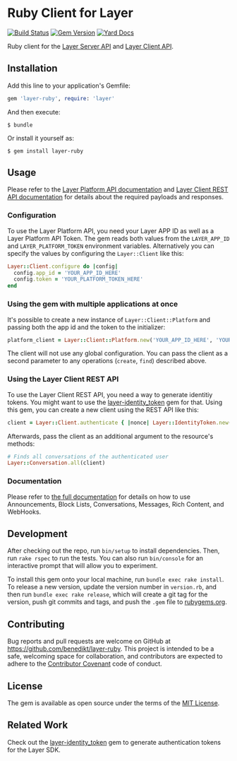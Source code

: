 # Ruby Client for Layer

[![Build Status](https://travis-ci.org/benedikt/layer-ruby.svg?branch=master)](https://travis-ci.org/benedikt/layer-ruby)
[![Gem Version](https://badge.fury.io/rb/layer-ruby.svg)](http://badge.fury.io/rb/layer-ruby)
[![Yard Docs](http://img.shields.io/badge/yard-docs-blue.svg)](http://rubydoc.info/gems/layer-ruby)

Ruby client for the [Layer Server API](https://docs.layer.com/reference/server_api/introduction) and [Layer Client API](https://docs.layer.com/reference/client_api/introduction).

## Installation

Add this line to your application's Gemfile:

```ruby
gem 'layer-ruby', require: 'layer'
```

And then execute:

    $ bundle

Or install it yourself as:

    $ gem install layer-ruby

## Usage

Please refer to the [Layer Platform API documentation](https://developer.layer.com/docs/platform) and [Layer Client REST API documentation](https://developer.layer.com/docs/client/rest) for details about the required payloads and responses.

### Configuration

To use the Layer Platform API, you need your Layer APP ID as well as a Layer Platform API Token. The gem reads both values from the `LAYER_APP_ID` and `LAYER_PLATFORM_TOKEN` environment variables. Alternatively you can specify the values by configuring the `Layer::Client` like this:

```ruby
Layer::Client.configure do |config|
  config.app_id = 'YOUR_APP_ID_HERE'
  config.token = 'YOUR_PLATFORM_TOKEN_HERE'
end
```

### Using the gem with multiple applications at once

It's possible to create a new instance of `Layer::Client::Platform` and passing both the app id and the token to the initializer:

```ruby
platform_client = Layer::Client::Platform.new('YOUR_APP_ID_HERE', 'YOUR_PLATFORM_TOKEN_HERE')
```

The client will not use any global configuration. You can pass the client as a second parameter to any operations (`create`, `find`) described above.

### Using the Layer Client REST API

To use the Layer Client REST API, you need a way to generate identitiy tokens. You might want to use the [layer-identity_token](https://github.com/dreimannzelt/layer-identity_token) gem for that. Using this gem, you can create a new client using the REST API like this:

```ruby
client = Layer::Client.authenticate { |nonce| Layer::IdentityToken.new('user_id_here', nonce) }
```

Afterwards, pass the client as an additional argument to the resource's methods:

```ruby
# Finds all conversations of the authenticated user
Layer::Conversation.all(client)
```

### Documentation

Please refer to [the full documentation](http://rubydoc.info/gems/layer-ruby) for details on how to use Announcements, Block Lists, Conversations, Messages, Rich Content, and WebHooks.

## Development

After checking out the repo, run `bin/setup` to install dependencies. Then, run `rake rspec` to run the tests. You can also run `bin/console` for an interactive prompt that will allow you to experiment.

To install this gem onto your local machine, run `bundle exec rake install`. To release a new version, update the version number in `version.rb`, and then run `bundle exec rake release`, which will create a git tag for the version, push git commits and tags, and push the `.gem` file to [rubygems.org](https://rubygems.org).

## Contributing

Bug reports and pull requests are welcome on GitHub at https://github.com/benedikt/layer-ruby. This project is intended to be a safe, welcoming space for collaboration, and contributors are expected to adhere to the [Contributor Covenant](contributor-covenant.org) code of conduct.


## License

The gem is available as open source under the terms of the [MIT License](http://opensource.org/licenses/MIT).

## Related Work

Check out the [layer-identity_token](https://github.com/dreimannzelt/layer-identity_token) gem to generate authentication tokens for the Layer SDK.

